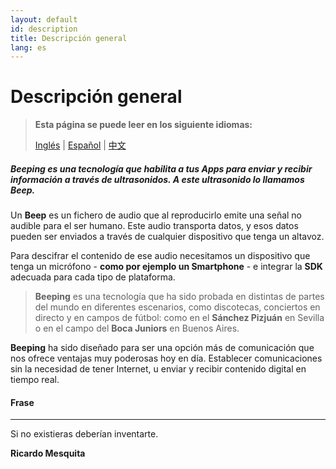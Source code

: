 ```yaml
---
layout: default
id: description
title: Descripción general
lang: es
---
```


# Descripción general

> **Esta página se puede leer en los siguiente idiomas:**
>  
> [Inglés](/beeping/description.html) | [Español](/beeping/es/description.html) | [中文](/beeping/zh-CN/description.html)

##### **Beeping** es una tecnología que habilita a tus Apps para enviar y recibir información **a través de ultrasonidos**. A este ultrasonido lo llamamos **Beep**.

Un **Beep** es un fichero de audio que al reproducirlo emite una señal no audible para el ser humano. Este audio transporta datos, y esos datos pueden ser enviados a través de cualquier dispositivo que tenga un altavoz.

Para descifrar el contenido de ese audio necesitamos un dispositivo que tenga un micrófono - **como por ejemplo un Smartphone** - e integrar la **SDK** adecuada para cada tipo de plataforma. 

> **Beeping** es una tecnología que ha sido probada en distintas de partes del mundo en diferentes escenarios, como discotecas, conciertos en directo y en campos de fútbol: como en el **Sánchez Pizjuán** en Sevilla o en el campo del **Boca Juniors** en Buenos Aires.

**Beeping** ha sido diseñado para ser una opción más de comunicación que nos ofrece ventajas muy poderosas hoy en día. Establecer comunicaciones sin la necesidad de tener Internet, u enviar y recibir contenido digital en tiempo real.

#### Frase

---

Si no existieras deberían inventarte.

**Ricardo Mesquita**
